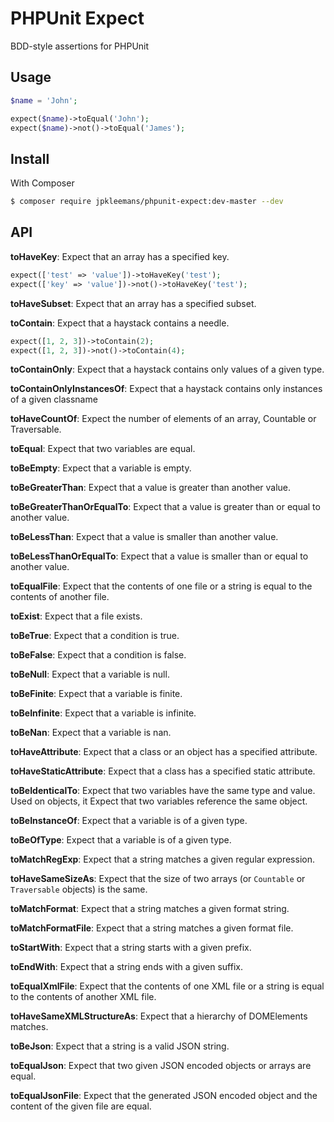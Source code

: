 # PHPUnit Expect
BDD-style assertions for PHPUnit

## Usage

``` php
$name = 'John';

expect($name)->toEqual('John');
expect($name)->not()->toEqual('James');
```

## Install

With Composer

``` bash
$ composer require jpkleemans/phpunit-expect:dev-master --dev
```

## API

**toHaveKey**: Expect that an array has a specified key.

```php
expect(['test' => 'value'])->toHaveKey('test');
expect(['key' => 'value'])->not()->toHaveKey('test');
```

**toHaveSubset**: Expect that an array has a specified subset.

**toContain**: Expect that a haystack contains a needle.

```php
expect([1, 2, 3])->toContain(2);
expect([1, 2, 3])->not()->toContain(4);
```

**toContainOnly**: Expect that a haystack contains only values of a given type.

**toContainOnlyInstancesOf**: Expect that a haystack contains only instances of a given classname

**toHaveCountOf**: Expect the number of elements of an array, Countable or Traversable.

**toEqual**: Expect that two variables are equal.

**toBeEmpty**: Expect that a variable is empty.

**toBeGreaterThan**: Expect that a value is greater than another value.

**toBeGreaterThanOrEqualTo**: Expect that a value is greater than or equal to another value.

**toBeLessThan**: Expect that a value is smaller than another value.

**toBeLessThanOrEqualTo**: Expect that a value is smaller than or equal to another value.

**toEqualFile**: Expect that the contents of one file or a string is equal to the contents of another file.

**toExist**: Expect that a file exists.

**toBeTrue**: Expect that a condition is true.

**toBeFalse**: Expect that a condition is false.

**toBeNull**: Expect that a variable is null.

**toBeFinite**: Expect that a variable is finite.

**toBeInfinite**: Expect that a variable is infinite.

**toBeNan**: Expect that a variable is nan.

**toHaveAttribute**: Expect that a class or an object has a specified attribute.

**toHaveStaticAttribute**: Expect that a class has a specified static attribute.

**toBeIdenticalTo**: Expect that two variables have the same type and value. Used on objects, it Expect that two variables reference the same object.

**toBeInstanceOf**: Expect that a variable is of a given type.

**toBeOfType**: Expect that a variable is of a given type.

**toMatchRegExp**: Expect that a string matches a given regular expression.

**toHaveSameSizeAs**: Expect that the size of two arrays (or `Countable` or `Traversable` objects) is the same.

**toMatchFormat**: Expect that a string matches a given format string.

**toMatchFormatFile**: Expect that a string matches a given format file.

**toStartWith**: Expect that a string starts with a given prefix.

**toEndWith**: Expect that a string ends with a given suffix.

**toEqualXmlFile**: Expect that the contents of one XML file or a string is equal to the contents of another XML file.

**toHaveSameXMLStructureAs**: Expect that a hierarchy of DOMElements matches.

**toBeJson**: Expect that a string is a valid JSON string.

**toEqualJson**: Expect that two given JSON encoded objects or arrays are equal.

**toEqualJsonFile**: Expect that the generated JSON encoded object and the content of the given file are equal.
